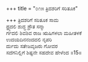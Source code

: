 +++
title = "೦೧೫ ತ್ರಿದಶರಿಗೆ ಸರಿತೂಕ"

+++
ತ್ರಿದಶರಿಗೆ ಸರಿತೂಕ ಸಾಮ   
ಥ್ರ್ಯದಲಿ ಶುದ್ಧ ಶ್ರೌತ ಸನ್ಮಾ  
ರ್ಗದಲಿ ಶಿವಶಿವ ರಾಜ ಋಷಿಗಳಲಾ ಮಹೀತಳಕೆ  
ಉದಯದಿನನಂದದಲಿ ನೃಪರಿ   
ರ್ದುದು ಸತೇಜವೃಜರು ಗೋವರ   
ಸದೆಗನಿಲ್ಲಿಗೆ ಶಿಷ್ಟನೇ ಸಹದೇವ ಹೇಳೆಂದ     ॥15॥